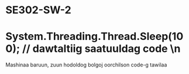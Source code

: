 # SE302-SW-2
# System.Threading.Thread.Sleep(100); // dawtaltiig saatuuldag code \n
Mashinaa baruun, zuun hodoldog bolgoj oorchilson code-g tawilaa
